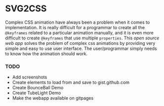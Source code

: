# SVG2CSS

Complex CSS animation have always been a problem when it comes to implementation. It is really difficult for a programmar to create all the `@keyframes` related to a particular animation manually, and it is even more difficult to create `@keyframes` that use multiple `properties`. This *open source web app* solves the problem of complex css animations by providing very simple and easy to use user interface. The user/programmar simply needs to know how the animation should work.

### TODO
- Add screenshots
- Create elements to load from and save to gist.github.com
- Create BounceBall Demo
- Create TubeLight Demo
- Make the webapp available on gitpages

